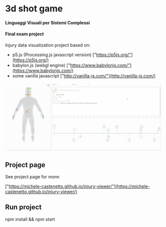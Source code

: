 # 3d shot game


#### Linguaggi Visuali per Sistemi Complessi
#### Final exam project

Injury data visualization project based on: 

- p5.js (Processing.js javascript version) ["https://p5js.org/"](https://p5js.org/)
- babylon.js (webgl engine) ["https://www.babylonjs.com/"](https://www.babylonjs.com/)
- some vanilla javascript ["http://vanilla-js.com/"](http://vanilla-js.com/)


![Game image](./images/screenshot.png)


## Project page

See project page for more:

["https://michele-castenetto.github.io/injury-viewer/"](https://michele-castenetto.github.io/injury-viewer/)


## Run project

npm install && npm start











